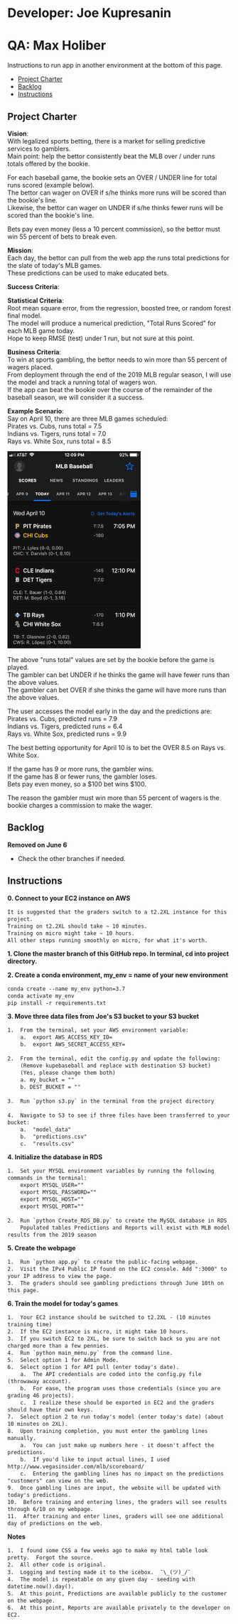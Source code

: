 # Developer: Joe Kupresanin
# QA: Max Holiber

Instructions to run app in another environment at the bottom of this page. 

<!-- toc -->

- [Project Charter](#project-charter)
- [Backlog](#backlog)
- [Instructions](#Instructions)

<!-- tocstop -->

## Project Charter 

**Vision**:  
With legalized sports betting, there is a market for selling predictive services to gamblers.  
Main point:  help the bettor consistently beat the MLB over / under runs totals offered by the bookie.  

For each baseball game, the bookie sets an OVER / UNDER line for total runs scored (example below).  
The bettor can wager on OVER if s/he thinks more runs will be scored than the bookie's line.  
Likewise, the bettor can wager on UNDER if s/he thinks fewer runs will be scored than the bookie's line.  

Bets pay even money (less a 10 percent commission), so the bettor must win 55 percent of bets to break even.  


**Mission**:  
Each day, the bettor can pull from the web app the runs total predictions for the slate of today's MLB games.  
These predictions can be used to make educated bets.  

**Success Criteria**:  

**Statistical Criteria**:  
Root mean square error, from the regression, boosted tree, or random forest final model.  
The model will produce a numerical prediction, "Total Runs Scored" for each MLB game today.  
Hope to keep RMSE (test) under 1 run, but not sure at this point.  

**Business Criteria**:  
To win at sports gambling, the bettor needs to win more than 55 percent of wagers placed.  
From deployment through the end of the 2019 MLB regular season, I will use the model and track a running total of wagers won.  
If the app can beat the bookie over the course of the remainder of the baseball season, we will consider it a success.  

**Example Scenario**:  
Say on April 10, there are three MLB games scheduled:  
Pirates vs. Cubs, runs total = 7.5  
Indians vs. Tigers, runs total = 7.0  
Rays vs. White Sox, runs total = 8.5

![example](mlb.png)

The above "runs total" values are set by the bookie before the game is played.  
The gambler can bet UNDER if he thinks the game will have fewer runs than the above values.  
The gambler can bet OVER if she thinks the game will have more runs than the above values.  

The user accesses the model early in the day and the predictions are:  
Pirates vs. Cubs, predicted runs = 7.9  
Indians vs. Tigers, predicted runs = 6.4  
Rays vs. White Sox, predicted runs = 9.9  

The best betting opportunity for April 10 is to bet the OVER 8.5 on Rays vs. White Sox.  

If the game has 9 or more runs, the gambler wins.  
If the game has 8 or fewer runs, the gambler loses.  
Bets pay even money, so a $100 bet wins $100.  

The reason the gambler must win more than 55 percent of wagers is the bookie charges a commission to make the wager.  


## Backlog

**Removed on June 6**
- Check the other branches if needed.


## Instructions

**0. Connect to your EC2 instance on AWS**

	It is suggested that the graders switch to a t2.2XL instance for this project.
	Training on t2.2XL should take ~ 10 minutes.  
	Training on micro might take ~ 10 hours.  
	All other steps running smoothly on micro, for what it's worth.  

**1. Clone the master branch of this GitHub repo.  In terminal, cd into project directory.**

**2. Create a conda environment, my_env = name of your new environment**
	
	conda create --name my_env python=3.7
	conda activate my_env
	pip install -r requirements.txt

**3.  Move three data files from Joe's S3 bucket to your S3 bucket**

	1.  From the terminal, set your AWS environment variable:
		a.  export AWS_ACCESS_KEY_ID=
		b.  export AWS_SECRET_ACCESS_KEY=
	
	2.  From the terminal, edit the config.py and update the following:
		(Remove kupebaseball and replace with destination S3 bucket)
		(Yes, please change them both)
		a. my_bucket = "" 
		b. DEST_BUCKET = "" 
		
	3.  Run `python s3.py` in the terminal from the project directory  
	
	4.  Navigate to S3 to see if three files have been transferred to your bucket:
		a.  "model_data"
		b.  "predictions.csv"
		c.  "results.csv"
		
**4. Initialize the database in RDS**

	1.  Set your MYSQL environment variables by running the following commands in the terminal:
		export MYSQL_USER="" 
		export MYSQL_PASSWORD=""
		export MYSQL_HOST="" 
		export MYSQL_PORT=""
	
	2.  Run `python Create_RDS_DB.py` to create the MySQL database in RDS
		Populated tables Predictions and Reports will exist with MLB model results from the 2019 season
	
**5. Create the webpage**

	1.  Run `python app.py` to create the public-facing webpage.
	2.  Visit the IPv4 Public IP found on the EC2 console. Add ":3000" to your IP address to view the page.
	3.  The graders should see gambling predictions through June 10th on this page.  
	
**6. Train the model for today's games**

	1.  Your EC2 instance should be switched to t2.2XL - (10 minutes training time)
	2.  If the EC2 instance is micro, it might take 10 hours.  
	3.  If you switch EC2 to 2XL, be sure to switch back so you are not charged more than a few pennies.  
	4.  Run `python main_menu.py` from the command line.  
	5.  Select option 1 for Admin Mode.
	6.  Select option 1 for API pull (enter today's date).
		a.  The API credentials are coded into the config.py file (throwaway account).
		b.  For ease, the program uses those credentials (since you are grading 46 projects). 
		c.  I realize these should be exported in EC2 and the graders should have their own keys.  
	7.  Select option 2 to run today's model (enter today's date) (about 10 minutes on 2XL).
	8.  Upon training completion, you must enter the gambling lines manually.
		a.  You can just make up numbers here - it doesn't affect the predictions.
		b.  If you'd like to input actual lines, I used http://www.vegasinsider.com/mlb/scoreboard/
		c.  Entering the gambling lines has no impact on the predictions "customers" can view on the web.
	9.  Once gambling lines are input, the website will be updated with today's predictions.  
	10.  Before training and entering lines, the graders will see results through 6/10 on my webpage. 
	11.  After training and enter lines, graders will see one additional day of predictions on the web.  
	
**Notes**

	1.  I found some CSS a few weeks ago to make my html table look pretty.  Forgot the source.  
	2.  All other code is original.  
	3.  Logging and testing made it to the icebox.  ¯\_(ツ)_/¯
	4.  The model is repeatable on any given day - seeding with datetime.now().day().  
	5.  At this point, Predictions are available publicly to the customer on the webpage.
	6.  At this point, Reports are available privately to the developer on EC2.  